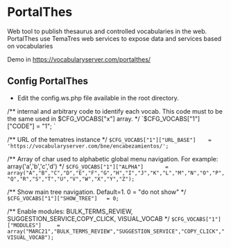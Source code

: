 # PortalThes

Web tool to publish thesaurus and controlled vocabularies in the web. PortalThes use TemaTres web services to expose data and services based on vocabularies 

Demo in https://vocabularyserver.com/portalthes/


## Config PortalThes
* Edit the config.ws.php file available in the root directory.

/** internal and arbitrary code to identify each vocab. This code must to be the same used in $CFG_VOCABS["x"] array.  */
`$CFG_VOCABS["1"]["CODE"]        = "1"; `

/** URL of the tematres instance */
`$CFG_VOCABS["1"]["URL_BASE"]    = 'https://vocabularyserver.com/bne/encabezamientos/';`

/** Array of char used to alphabetic global menu navigation. For example: array('a','b','c','d') */
`$CFG_VOCABS["1"]["ALPHA"]       = array("A","B","C","D","E","F","G","H","I","J","K","L","M","N","O","P","Q","R","S","T","U","V","W","X","Y","Z"); `

/** Show main tree navigation. Default=1. 0 = "do not show" */
`$CFG_VOCABS["1"]["SHOW_TREE"]   = 0; `

/** Enable modules: BULK_TERMS_REVIEW, SUGGESTION_SERVICE,COPY_CLICK, VISUAL_VOCAB */
`$CFG_VOCABS["1"]["MODULES"]     = array("MARC21","BULK_TERMS_REVIEW","SUGGESTION_SERVICE","COPY_CLICK","VISUAL_VOCAB");`


